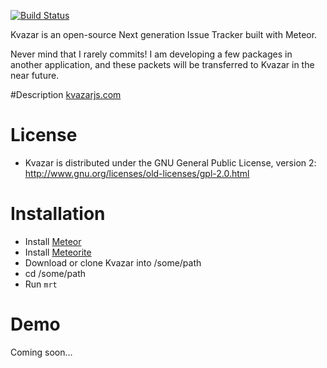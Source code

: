[![Build Status](https://travis-ci.org/AristosGroup/kvazar.png?branch=master)](https://travis-ci.org/AristosGroup/kvazar)

Kvazar is an open-source Next generation Issue Tracker built with Meteor.


  
  Never mind that I rarely commits!
  I am developing a few packages in another application, and these packets will be transferred to  Kvazar in the near future.
  
  
  

#Description
  [kvazarjs.com](http://kvazarjs.com)

# License
- Kvazar is distributed under the  GNU General Public License, version 2:
  http://www.gnu.org/licenses/old-licenses/gpl-2.0.html


# Installation
  - Install [Meteor](http://meteor.com)
  - Install [Meteorite](https://github.com/oortcloud/meteorite/)
  - Download or clone Kvazar into /some/path
  - cd /some/path
  - Run `mrt`

  # Demo
  Coming soon...
  

